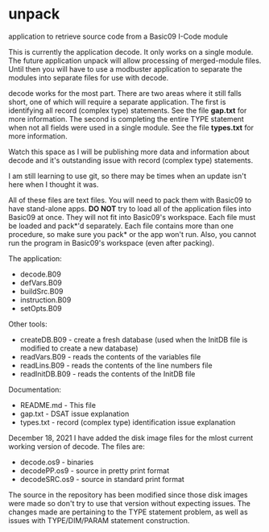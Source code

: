 # unpack
 application to retrieve source code from a Basic09 I-Code module

This is currently the application decode. It only works on a single module. The future application unpack will allow processing of merged-module files. Until then you will have to use a modbuster application to separate the modules into separate files for use with decode.

decode works for the most part. There are two areas where it still falls short, one of which will require a separate application. The first is identifying all record (complex type) statements. See the file **gap.txt** for more information. The second is completing the entire TYPE statement when not all fields were used in a single module. See the file **types.txt** for more information.

Watch this space as I will be publishing more data and information about decode and it's outstanding issue with record (complex type) statements.

I am still learning to use git, so there may be times when an update isn't here when I thought it was.

All of these files are text files. You will need to pack them with Basic09 to have stand-alone apps. **DO NOT** try to load all of the application files into Basic09 at once. They will not fit into Basic09's workspace. Each file must be loaded and pack*'d separately. Each file contains more than one procedure, so make sure you pack* or the app won't run. Also, you cannot run the program in Basic09's workspace (even after packing).

The application:

* decode.B09
* defVars.B09
* buildSrc.B09
* instruction.B09
* setOpts.B09

Other tools:

* createDB.B09 - create a fresh database (used when the InitDB file is modified to create a new database)
* readVars.B09 - reads the contents of the variables file
* readLins.B09 - reads the contents of the line numbers file
* readInitDB.B09 - reads the contents of the InitDB file

Documentation:

* README.md - This file
* gap.txt - DSAT issue explanation
* types.txt - record (complex type) identification issue explanation

December 18, 2021
I have added the disk image files for the mlost current working version of decode. The files are:

* decode.os9 - binaries
* decodePP.os9 - source in pretty print format
* decodeSRC.os9 - source in standard print format

The source in the repository has been modified since those disk images were made so don't try to use that version without expecting issues. The changes made are pertaining to the TYPE statement problem, as well as issues with TYPE/DIM/PARAM statement construction.
